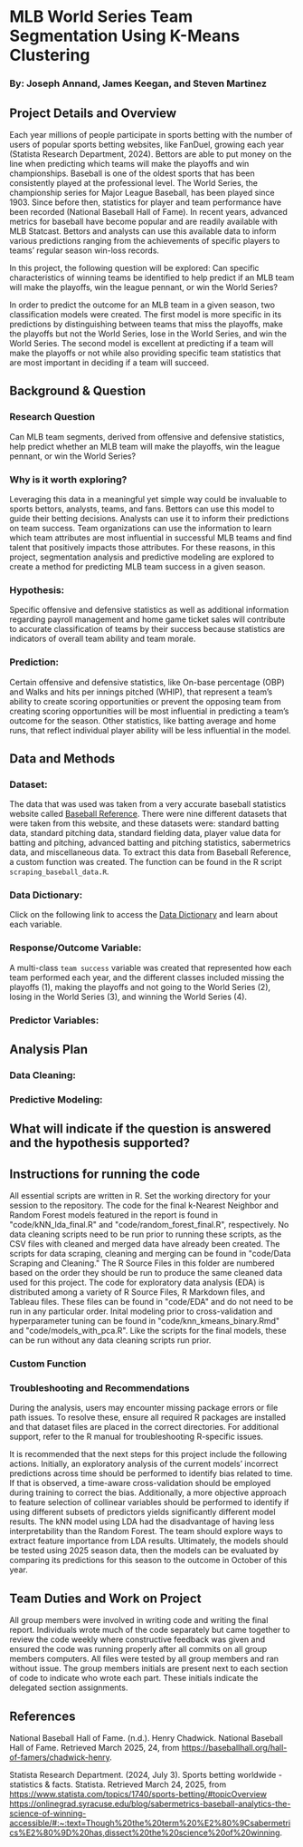 # MLB World Series Team Segmentation Using K-Means Clustering

### By: Joseph Annand, James Keegan, and Steven Martinez

## Project Details and Overview

Each year millions of people participate in sports betting with the number of  users of popular sports betting websites, like FanDuel, growing each year (Statista Research Department, 2024). Bettors are able to put money on the line when predicting which teams will make the playoffs and win championships. Baseball is one of the oldest sports that has been consistently played at the professional level. The World Series, the championship series for Major League Baseball, has been played since 1903. Since before then, statistics for player and team performance have been recorded (National Baseball Hall of Fame). In recent years, advanced metrics for baseball have become popular and are readily available with MLB Statcast.  Bettors and analysts can use this available data to inform various predictions ranging from the achievements of specific players to teams’ regular season win-loss records. 

In this project, the following question will be explored: Can specific characteristics of winning teams be identified to help predict if an MLB team will make the playoffs, win the league pennant, or win the World Series?

In order to predict the outcome for an MLB team in a given season, two classification models were created. The first model is more specific in its predictions by distinguishing between teams that miss the playoffs, make the playoffs but not the World Series, lose in the World Series, and win the World Series. The second model is excellent at predicting if a team will make the playoffs or not while also providing specific team statistics that are most important in deciding if a team will succeed.

## Background & Question

### Research Question
Can MLB team segments, derived from offensive and defensive statistics, help predict whether an MLB team will make the playoffs, win the league pennant, or win the World Series?

### Why is it worth exploring?
Leveraging this data in a meaningful yet simple way could be invaluable to sports bettors, analysts, teams, and fans. Bettors can use this model to guide their betting decisions. Analysts can use it to inform their predictions on team success. Team organizations can use the information to learn which team attributes are most influential in successful MLB teams and find talent that positively impacts those attributes. For these reasons, in this project, segmentation analysis and predictive modeling are explored to create a method for predicting MLB team success in a given season.

### Hypothesis:
Specific offensive and defensive statistics as well as additional information regarding payroll management and home game ticket sales will contribute to accurate classification of teams by their success because statistics are indicators of overall team ability and team morale.

### Prediction:
Certain offensive and defensive statistics, like On-base percentage (OBP) and Walks and hits per innings pitched (WHIP), that represent a team’s ability to create scoring opportunities or prevent the opposing team from creating scoring opportunities will be most influential in predicting a team’s outcome for the season. Other statistics, like batting average and home runs, that reflect individual player ability will be less influential in the model.

## Data and Methods

### Dataset:
The data that was used was taken from a very accurate baseball statistics website called [Baseball Reference](https://www.baseball-reference.com). There were nine different datasets that were taken from this website, and these datasets were: standard batting data, standard pitching data, standard fielding data, player value data for batting and pitching, advanced batting and pitching statistics, sabermetrics data, and miscellaneous data. To extract this data from Baseball Reference, a custom function was created. The function can be found in the R script `scraping_baseball_data.R`.

### Data Dictionary:
Click on the following link to access the [Data Dictionary](https://docs.google.com/spreadsheets/d/1CIF_PlHCG6iH3jl4aIAVXccJDVC2CTumdDulyaqLHo0/edit?usp=sharing) and learn about each variable.

### Response/Outcome Variable:
A multi-class `team success` variable was created that represented how each team performed each year, and the different classes included missing the playoffs (1), making the playoffs and not going to the World Series (2), losing in the World Series (3), and winning the World Series (4).

### Predictor Variables:

## Analysis Plan

### Data Cleaning:

### Predictive Modeling:

## What will indicate if the question is answered and the hypothesis supported?

## Instructions for running the code

All essential scripts are written in R. Set the working directory for your session to the repository. The code for the final k-Nearest Neighbor and Random Forest models featured in the report is found in "code/kNN_lda_final.R" and "code/random_forest_final.R", respectively. No data cleaning scripts need to be run prior to running these scripts, as the CSV files with cleaned and merged data have already been created. The scripts for data scraping, cleaning and merging can be found in "code/Data Scraping and Cleaning." The R Source Files in this folder are numbered based on the order they should be run to produce the same cleaned data used for this project. The code for exploratory data analysis (EDA) is distributed among a variety of R Source Files, R Markdown files, and Tableau files. These files can be found in "code/EDA" and do not need to be run in any particular order. Inital modeling prior to cross-validation and hyperparameter tuning can be found in "code/knn_kmeans_binary.Rmd" and "code/models_with_pca.R". Like the scripts for the final models, these can be run without any data cleaning scripts run prior.

### Custom Function

### Troubleshooting and Recommendations
During the analysis, users may encounter missing package errors or file path issues. To resolve these, ensure all required R packages are installed and that dataset files are placed in the correct directories. For additional support, refer to the R manual for troubleshooting R-specific issues.

It is recommended that the next steps for this project include the following actions. Initially, an exploratory analysis of the current models’ incorrect predictions across time should be performed to identify bias related to time. If that is observed, a time-aware cross-validation should be employed during training to correct the bias. Additionally, a more objective approach to feature selection of collinear variables should be performed to identify if using different subsets of predictors yields significantly different model results. The kNN model using LDA had the disadvantage of having less interpretability than the Random Forest. The team should explore ways to extract feature importance from LDA results. Ultimately, the models should be tested using 2025 season data, then the models can be evaluated by comparing its predictions for this season to the outcome in October of this year.

## Team Duties and Work on Project
All group members were involved in writing code and writing the final report. Individuals wrote much of the code separately but came together to review the code weekly where constructive feedback was given and ensured the code was running properly after all commits on all group members computers. All files were tested by all group members and ran without issue. The group members initials are present next to each section of code to indicate who wrote each part. These initials indicate the delegated section assignments.

## References
National Baseball Hall of Fame. (n.d.). Henry Chadwick. National Baseball Hall of Fame. Retrieved March 2025, 24, from https://baseballhall.org/hall-of-famers/chadwick-henry.

Statista Research Department. (2024, July 3). Sports betting worldwide - statistics & facts. Statista. Retrieved March 24, 2025, from 
https://www.statista.com/topics/1740/sports-betting/#topicOverview
https://onlinegrad.syracuse.edu/blog/sabermetrics-baseball-analytics-the-science-of-winning-accessible/#:~:text=Though%20the%20term%20%E2%80%9Csabermetrics%E2%80%9D%20has,dissect%20the%20science%20of%20winning.








